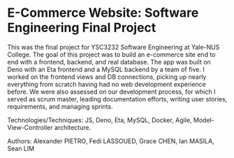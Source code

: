 # E-Commerce Website: Software Engineering Final Project

This was the final project for YSC3232 Software Engineering at Yale-NUS College. The goal of this project was to build an e-commerce site end to end with a frontend, backend, and real database. The app was built on Deno with an Eta frontend and a MySQL backend by a team of five. I worked on the frontend views and DB connections, picking up nearly everything from scratch having had no web development experience before. We were also assessed on our development process, for which I served as scrum master, leading documentation efforts, writing user stories, requirements, and managing sprints.

Technologies/Techniques: JS, Deno, Eta, MySQL, Docker, Agile, Model-View-Controller architecture.

Authors: Alexander PIETRO, Fedi LASSOUED, Grace CHEN, Ian MASILA, Sean LIM
